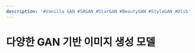 ```yaml
---
description: '#Vanilla GAN #SRGAN #StarGAN #BeautyGAN #StyleGAN #Dlib'
---
```


# 다양한 GAN 기반 이미지 생성 모델

<figure><img src="../../../.gitbook/assets/다양한 GAN 기반 이미지 생성 모델_페이지_01.jpg" alt=""><figcaption></figcaption></figure>

<figure><img src="../../../.gitbook/assets/다양한 GAN 기반 이미지 생성 모델_페이지_02.jpg" alt=""><figcaption></figcaption></figure>

<figure><img src="../../../.gitbook/assets/다양한 GAN 기반 이미지 생성 모델_페이지_03.jpg" alt=""><figcaption></figcaption></figure>

<figure><img src="../../../.gitbook/assets/다양한 GAN 기반 이미지 생성 모델_페이지_04.jpg" alt=""><figcaption></figcaption></figure>

<figure><img src="../../../.gitbook/assets/다양한 GAN 기반 이미지 생성 모델_페이지_05.jpg" alt=""><figcaption></figcaption></figure>

<figure><img src="../../../.gitbook/assets/다양한 GAN 기반 이미지 생성 모델_페이지_06.jpg" alt=""><figcaption></figcaption></figure>

<figure><img src="../../../.gitbook/assets/다양한 GAN 기반 이미지 생성 모델_페이지_07.jpg" alt=""><figcaption></figcaption></figure>

<figure><img src="../../../.gitbook/assets/다양한 GAN 기반 이미지 생성 모델_페이지_08.jpg" alt=""><figcaption></figcaption></figure>

<figure><img src="../../../.gitbook/assets/다양한 GAN 기반 이미지 생성 모델_페이지_09.jpg" alt=""><figcaption></figcaption></figure>

<figure><img src="../../../.gitbook/assets/다양한 GAN 기반 이미지 생성 모델_페이지_10.jpg" alt=""><figcaption></figcaption></figure>

<figure><img src="../../../.gitbook/assets/다양한 GAN 기반 이미지 생성 모델_페이지_11.jpg" alt=""><figcaption></figcaption></figure>

<figure><img src="../../../.gitbook/assets/다양한 GAN 기반 이미지 생성 모델_페이지_12.jpg" alt=""><figcaption></figcaption></figure>

<figure><img src="../../../.gitbook/assets/다양한 GAN 기반 이미지 생성 모델_페이지_13.jpg" alt=""><figcaption></figcaption></figure>

<figure><img src="../../../.gitbook/assets/다양한 GAN 기반 이미지 생성 모델_페이지_14.jpg" alt=""><figcaption></figcaption></figure>

<figure><img src="../../../.gitbook/assets/다양한 GAN 기반 이미지 생성 모델_페이지_15.jpg" alt=""><figcaption></figcaption></figure>

<figure><img src="../../../.gitbook/assets/다양한 GAN 기반 이미지 생성 모델_페이지_16.jpg" alt=""><figcaption></figcaption></figure>

<figure><img src="../../../.gitbook/assets/다양한 GAN 기반 이미지 생성 모델_페이지_17.jpg" alt=""><figcaption></figcaption></figure>

<figure><img src="../../../.gitbook/assets/다양한 GAN 기반 이미지 생성 모델_페이지_18.jpg" alt=""><figcaption></figcaption></figure>

<figure><img src="../../../.gitbook/assets/다양한 GAN 기반 이미지 생성 모델_페이지_19.jpg" alt=""><figcaption></figcaption></figure>

<figure><img src="../../../.gitbook/assets/다양한 GAN 기반 이미지 생성 모델_페이지_20.jpg" alt=""><figcaption></figcaption></figure>

<figure><img src="../../../.gitbook/assets/다양한 GAN 기반 이미지 생성 모델_페이지_21.jpg" alt=""><figcaption></figcaption></figure>

<figure><img src="../../../.gitbook/assets/다양한 GAN 기반 이미지 생성 모델_페이지_22.jpg" alt=""><figcaption></figcaption></figure>

<figure><img src="../../../.gitbook/assets/다양한 GAN 기반 이미지 생성 모델_페이지_23.jpg" alt=""><figcaption></figcaption></figure>

<figure><img src="../../../.gitbook/assets/다양한 GAN 기반 이미지 생성 모델_페이지_24.jpg" alt=""><figcaption></figcaption></figure>

<figure><img src="../../../.gitbook/assets/다양한 GAN 기반 이미지 생성 모델_페이지_25.jpg" alt=""><figcaption></figcaption></figure>

<figure><img src="../../../.gitbook/assets/다양한 GAN 기반 이미지 생성 모델_페이지_26.jpg" alt=""><figcaption></figcaption></figure>

<figure><img src="../../../.gitbook/assets/다양한 GAN 기반 이미지 생성 모델_페이지_27 (1).jpg" alt=""><figcaption></figcaption></figure>

<figure><img src="../../../.gitbook/assets/다양한 GAN 기반 이미지 생성 모델_페이지_28.jpg" alt=""><figcaption></figcaption></figure>

<figure><img src="../../../.gitbook/assets/다양한 GAN 기반 이미지 생성 모델_페이지_29.jpg" alt=""><figcaption></figcaption></figure>

<figure><img src="../../../.gitbook/assets/다양한 GAN 기반 이미지 생성 모델_페이지_30 (1).jpg" alt=""><figcaption></figcaption></figure>

<figure><img src="../../../.gitbook/assets/다양한 GAN 기반 이미지 생성 모델_페이지_31.jpg" alt=""><figcaption></figcaption></figure>

<figure><img src="../../../.gitbook/assets/다양한 GAN 기반 이미지 생성 모델_페이지_32.jpg" alt=""><figcaption></figcaption></figure>

